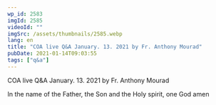 ```yaml
---
wp_id: 2583
imgId: 2585
videoId: ""
imgSrc: /assets/thumbnails/2585.webp
lang: en
title: "COA live Q&A January. 13. 2021 by Fr. Anthony Mourad"
pubDate: 2021-01-14T09:03:55
tags: ["q&a"]
---
```


<p>COA live Q&amp;A January. 13. 2021 by Fr. Anthony Mourad</p>
<p>In the name of the Father, the Son and the Holy spirit, one God amen</p>
